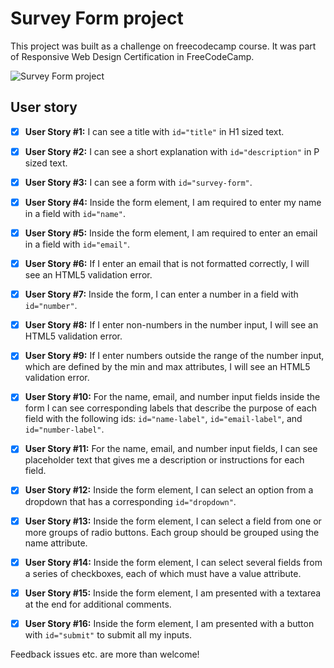 # Survey Form project 

This project was built as a challenge on freecodecamp course. It was part of Responsive Web Design Certification in FreeCodeCamp.

![Survey Form project](https://res.cloudinary.com/drpcjt13x/image/upload/v1603216236/Proyectos/Survey%20Form/Desktop-Survey_Form_npmnuo.png "Survey Form project")

## User story

- [x] **User Story #1:** I can see a title with `id="title"` in H1 sized text. 

- [x] **User Story #2:** I can see a short explanation with `id="description"` in P sized text.

- [x] **User Story #3:** I can see a form with `id="survey-form"`.

- [x] **User Story #4:** Inside the form element, I am required to enter my name in a field with `id="name"`.

- [x] **User Story #5:** Inside the form element, I am required to enter an email in a field with `id="email"`.
 
- [x] **User Story #6:** If I enter an email that is not formatted correctly, I will see an HTML5 validation error.

- [x] **User Story #7:** Inside the form, I can enter a number in a field with `id="number"`.

- [x] **User Story #8:** If I enter non-numbers in the number input, I will see an HTML5 validation error.

- [x] **User Story #9:** If I enter numbers outside the range of the number input, which are defined by the min and max attributes, I will see an HTML5 validation error.

- [x] **User Story #10:** For the name, email, and number input fields inside the form I can see corresponding labels that describe the purpose of each field with the following ids: `id="name-label"`, `id="email-label"`, and `id="number-label"`.

- [x] **User Story #11:** For the name, email, and number input fields, I can see placeholder text that gives me a description or instructions for each field.

- [x] **User Story #12:** Inside the form element, I can select an option from a dropdown that has a corresponding `id="dropdown"`.

- [x] **User Story #13:** Inside the form element, I can select a field from one or more groups of radio buttons. Each group should be grouped using the name attribute.

- [x] **User Story #14:** Inside the form element, I can select several fields from a series of checkboxes, each of which must have a value attribute.

- [x] **User Story #15:** Inside the form element, I am presented with a textarea at the end for additional comments.

- [x] **User Story #16:** Inside the form element, I am presented with a button with `id="submit"` to submit all my inputs.




Feedback issues etc. are more than welcome!


